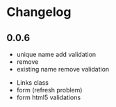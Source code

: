 # Changelog

## 0.0.6

+ unique name add validation
+ remove
+ existing name remove validation

- Links class
- form (refresh problem)
- form html5 validations 
